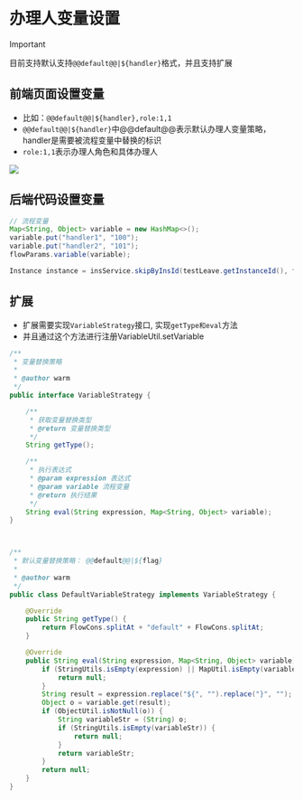 # 办理人变量设置

> [!IMPORTANT]
> 目前支持默认支持`@@default@@|${handler}`格式，并且支持扩展

## 前端页面设置变量
- 比如：`@@default@@|${handler},role:1,1`
- `@@default@@|${handler}`中@@default@@表示默认办理人变量策略，handler是需要被流程变量中替换的标识
- `role:1,1`表示办理人角色和具体办理人


<img src="https://foruda.gitee.com/images/1726798103639689650/36597695_2218307.png">



## 后端代码设置变量
```java
// 流程变量
Map<String, Object> variable = new HashMap<>();
variable.put("handler1", "100");
variable.put("handler2", "101");
flowParams.variable(variable);

Instance instance = insService.skipByInsId(testLeave.getInstanceId(), flowParams);
```

## 扩展

- 扩展需要实现`VariableStrategy`接口, 实现`getType和eval`方法
- 并且通过这个方法进行注册VariableUtil.setVariable

```java
/**
 * 变量替换策略
 *
 * @author warm
 */
public interface VariableStrategy {

    /**
     * 获取变量替换类型
     * @return 变量替换类型
     */
    String getType();

    /**
     * 执行表达式
     * @param expression 表达式
     * @param variable 流程变量
     * @return 执行结果
     */
    String eval(String expression, Map<String, Object> variable);
}



/**
 * 默认变量替换策略： @@default@@|${flag}
 *
 * @author warm
 */
public class DefaultVariableStrategy implements VariableStrategy {

    @Override
    public String getType() {
        return FlowCons.splitAt + "default" + FlowCons.splitAt;
    }

    @Override
    public String eval(String expression, Map<String, Object> variable) {
        if (StringUtils.isEmpty(expression) || MapUtil.isEmpty(variable)) {
            return null;
        }
        String result = expression.replace("${", "").replace("}", "");
        Object o = variable.get(result);
        if (ObjectUtil.isNotNull(o)) {
            String variableStr = (String) o;
            if (StringUtils.isEmpty(variableStr)) {
                return null;
            }
            return variableStr;
        }
        return null;
    }
}
```
